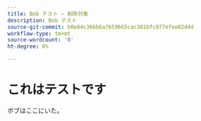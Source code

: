 ```yaml
---
title: Bob テスト — 削除対象
description: Bob テスト
source-git-commit: b0e84c366b6a7659665cac381bfc977efee82d4d
workflow-type: tm+mt
source-wordcount: '0'
ht-degree: 0%

---
```



# これはテストです

ボブはここにいた。
